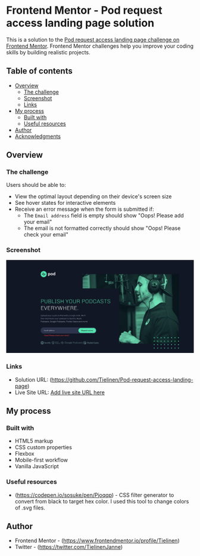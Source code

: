 # Frontend Mentor - Pod request access landing page solution

This is a solution to the [Pod request access landing page challenge on Frontend Mentor](https://www.frontendmentor.io/challenges/pod-request-access-landing-page-eyTmdkLSG). Frontend Mentor challenges help you improve your coding skills by building realistic projects.

## Table of contents

- [Overview](#overview)
  - [The challenge](#the-challenge)
  - [Screenshot](#screenshot)
  - [Links](#links)
- [My process](#my-process)
  - [Built with](#built-with)
  - [Useful resources](#useful-resources)
- [Author](#author)
- [Acknowledgments](#acknowledgments)

## Overview

### The challenge

Users should be able to:

- View the optimal layout depending on their device's screen size
- See hover states for interactive elements
- Receive an error message when the form is submitted if:
  - The `Email address` field is empty should show "Oops! Please add your email"
  - The email is not formatted correctly should show "Oops! Please check your email"

### Screenshot

![](./screenshot.jpg)

### Links

- Solution URL: (https://github.com/Tielinen/Pod-request-access-landing-page)
- Live Site URL: [Add live site URL here](https://tielinen.github.io/Pod-request-access-landing-page/)

## My process

### Built with

- HTML5 markup
- CSS custom properties
- Flexbox
- Mobile-first workflow
- Vanilla JavaScript

### Useful resources

- (https://codepen.io/sosuke/pen/Pjoqqp) - CSS filter generator to convert from black to target hex color. I used this tool to change colors of .svg files.

## Author

- Frontend Mentor - (https://www.frontendmentor.io/profile/Tielinen)
- Twitter - (https://twitter.com/TielinenJanne)
